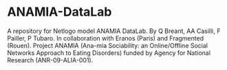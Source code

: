 ANAMIA-DataLab
==============

 A repository for Netlogo model ANAMIA DataLab. By Q Breant, AA Casilli, F Pailler, P Tubaro. In collaboration with Eranos (Paris) and Fragmented (Rouen). Project ANAMIA (Ana-mia Sociability: an Online/Offline Social Networks Approach to Eating Disorders) funded by Agency for National Research (ANR-09-ALIA-001).

